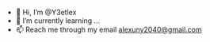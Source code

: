 - 👋 Hi, I’m @Y3etlex
- 🌱 I’m currently learning ... 
- 📫 Reach me through my email alexuny2040@gmail.com
